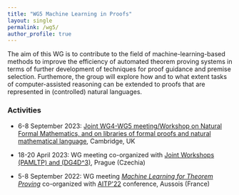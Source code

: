 ```yaml
---
title: "WG5 Machine Learning in Proofs"
layout: single
permalink: /wg5/
author_profile: true
---
```


The aim of this WG is to contribute to the field of machine-learning-based
methods to improve the efficiency of automated theorem proving systems in terms
of further development of techniques for proof guidance and premise selection.
Furthemore, the group will explore how and to what extent tasks of
computer-assisted reasoning can be extended to proofs that are represented in
(controlled) natural languages.

### Activities

- 6-8 September 2023: [Joint WG4-WG5 meeting/Workshop on Natural Formal Mathematics, and on libraries of formal proofs and natural mathematical language](../cambridge-2023), Cambridge, UK

- 18-20 April 2023: WG meeting co-organized  with [Joint Workshops (PAMLTP) and (DG4D^3)](/Prague23), Prague (Czechia)

- 5-8 September 2022: WG meeting [*Machine Learning for Theorem Proving*](/wg5-aitp22) co-organized with [AITP'22](http://aitp-conference.org/2022/) conference, Aussois (France)
